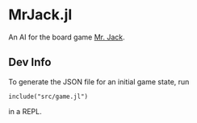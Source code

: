 # MrJack.jl

An AI for the board game
  [Mr. Jack](https://boardgamegeek.com/boardgame/21763/mr-jack).

## Dev Info

To generate the JSON file for an initial game state, run
```
include("src/game.jl")
```
in a REPL.
